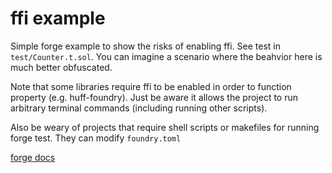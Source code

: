 # ffi example

Simple forge example to show the risks of enabling ffi. See test in `test/Counter.t.sol`. You can imagine a scenario where the beahvior here is much better obfuscated.

Note that some libraries require ffi to be enabled in order to function property (e.g. huff-foundry). Just be aware it allows the project to run arbitrary terminal commands (including running other scripts).

Also be weary of projects that require shell scripts or makefiles for running forge test. They can modify `foundry.toml`

[forge docs](https://book.getfoundry.sh/cheatcodes/ffi?highlight=ffi#ffi)
